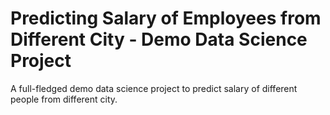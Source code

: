 # Predicting Salary of Employees from Different City - Demo Data Science Project
A full-fledged demo data science project to predict salary of different people from different city.
